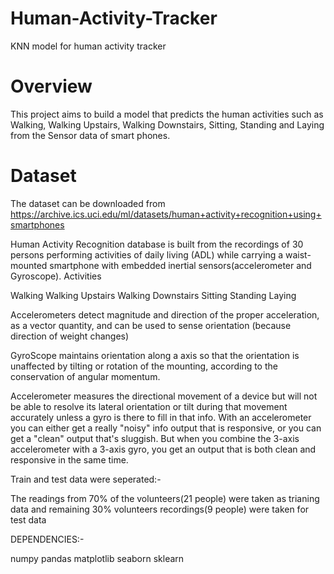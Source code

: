 # Human-Activity-Tracker
KNN model for human activity tracker
# Overview
This project aims to build a model that predicts the human activities such as Walking, Walking Upstairs, Walking Downstairs, Sitting, Standing and Laying from the Sensor data of smart phones.
# Dataset
The dataset can be downloaded from 
https://archive.ics.uci.edu/ml/datasets/human+activity+recognition+using+smartphones

Human Activity Recognition database is built from the recordings of 30 persons performing activities of daily living (ADL) while carrying a waist-mounted smartphone with embedded inertial sensors(accelerometer and Gyroscope).
Activities

Walking
Walking Upstairs
Walking Downstairs
Sitting
Standing
Laying

Accelerometers detect magnitude and direction of the proper acceleration, as a vector quantity, and can be used to sense orientation (because direction of weight changes)

GyroScope maintains orientation along a axis so that the orientation is unaffected by tilting or rotation of the mounting, according to the conservation of angular momentum.

Accelerometer measures the directional movement of a device but will not be able to resolve its lateral orientation or tilt during that movement accurately unless a gyro is there to fill in that info.
With an accelerometer you can either get a really "noisy" info output that is responsive, or you can get a "clean" output that's sluggish. But when you combine the 3-axis accelerometer with a 3-axis gyro, you get an output that is both clean and responsive in the same time.

Train and test data were seperated:-

   The readings from 70% of the volunteers(21 people) were taken as trianing data and remaining 30% volunteers recordings(9 people) were   taken for test data
   
DEPENDENCIES:-

  numpy
  pandas
  matplotlib
  seaborn
  sklearn
